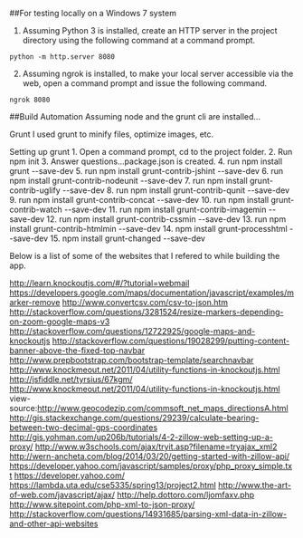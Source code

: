 ##For testing locally on a Windows 7 system  

1. Assuming Python 3 is installed, create an HTTP server in the project directory using the following command at a command prompt.
```
python -m http.server 8080
```
2. Assuming ngrok is installed, to make your local server accessible via the web, open a command prompt and issue the following command.
```
ngrok 8080
```

##Build Automation
Assuming node and the grunt cli are installed...

Grunt
  I used grunt to minify files, optimize images, etc. 

  Setting up grunt
    1. Open a command prompt, cd to the project folder.
    2. Run npm init
    3. Answer questions...package.json is created.
    4. run npm install grunt --save-dev
    5. run npm install grunt-contrib-jshint --save-dev
    6. run npm install grunt-contrib-nodeunit --save-dev
    7. run npm install grunt-contrib-uglify --save-dev
    8. run npm install grunt-contrib-qunit --save-dev
    9. run npm install grunt-contrib-concat --save-dev
    10. run npm install grunt-contrib-watch --save-dev
    11. run npm install grunt-contrib-imagemin --save-dev
    12. run npm install grunt-contrib-cssmin --save-dev
    13. run npm install grunt-contrib-htmlmin --save-dev
    14. npm install grunt-processhtml --save-dev
    15. npm install grunt-changed --save-dev


Below is a list of some of the websites that I refered to while building the app.

http://learn.knockoutjs.com/#/?tutorial=webmail
https://developers.google.com/maps/documentation/javascript/examples/marker-remove
http://www.convertcsv.com/csv-to-json.htm
http://stackoverflow.com/questions/3281524/resize-markers-depending-on-zoom-google-maps-v3
http://stackoverflow.com/questions/12722925/google-maps-and-knockoutjs
http://stackoverflow.com/questions/19028299/putting-content-banner-above-the-fixed-top-navbar
http://www.prepbootstrap.com/bootstrap-template/searchnavbar
http://www.knockmeout.net/2011/04/utility-functions-in-knockoutjs.html
http://jsfiddle.net/tyrsius/67kgm/
http://www.knockmeout.net/2011/04/utility-functions-in-knockoutjs.html
view-source:http://www.geocodezip.com/commsoft_net_maps_directionsA.html
http://gis.stackexchange.com/questions/29239/calculate-bearing-between-two-decimal-gps-coordinates
http://gis.yohman.com/up206b/tutorials/4-2-zillow-web-setting-up-a-proxy/
http://www.w3schools.com/ajax/tryit.asp?filename=tryajax_xml2
http://wern-ancheta.com/blog/2014/03/20/getting-started-with-zillow-api/
https://developer.yahoo.com/javascript/samples/proxy/php_proxy_simple.txt
https://developer.yahoo.com/
https://lambda.uta.edu/cse5335/spring13/project2.html
http://www.the-art-of-web.com/javascript/ajax/
http://help.dottoro.com/ljomfaxv.php
http://www.sitepoint.com/php-xml-to-json-proxy/
http://stackoverflow.com/questions/14931685/parsing-xml-data-in-zillow-and-other-api-websites
